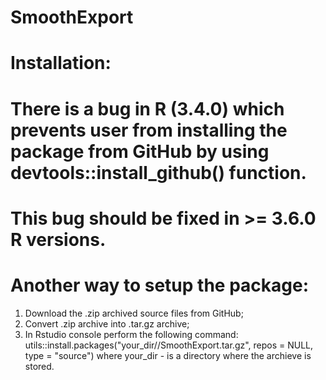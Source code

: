 # SmoothExport
# Installation:
# There is a bug in R (3.4.0) which prevents user from installing the package from GitHub by using devtools::install_github() function.
# This bug should be fixed in >= 3.6.0 R versions. 
# Another way to setup the package:
1. Download the .zip archived source files from GitHub;  
2. Convert .zip archive into .tar.gz archive;
3. In Rstudio console perform the following command:
   utils::install.packages("your_dir//SmoothExport.tar.gz", repos = NULL, type = "source")
   where your_dir - is a directory where the archieve is stored.
   
